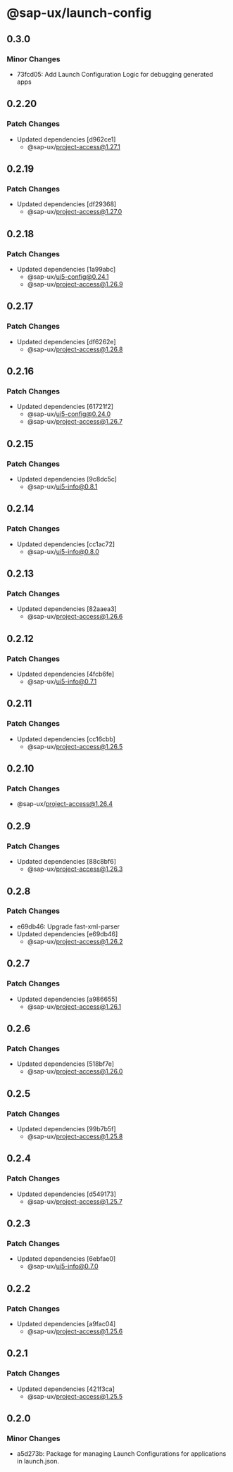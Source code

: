 # @sap-ux/launch-config

## 0.3.0

### Minor Changes

-   73fcd05: Add Launch Configuration Logic for debugging generated apps

## 0.2.20

### Patch Changes

-   Updated dependencies [d962ce1]
    -   @sap-ux/project-access@1.27.1

## 0.2.19

### Patch Changes

-   Updated dependencies [df29368]
    -   @sap-ux/project-access@1.27.0

## 0.2.18

### Patch Changes

-   Updated dependencies [1a99abc]
    -   @sap-ux/ui5-config@0.24.1
    -   @sap-ux/project-access@1.26.9

## 0.2.17

### Patch Changes

-   Updated dependencies [df6262e]
    -   @sap-ux/project-access@1.26.8

## 0.2.16

### Patch Changes

-   Updated dependencies [61721f2]
    -   @sap-ux/ui5-config@0.24.0
    -   @sap-ux/project-access@1.26.7

## 0.2.15

### Patch Changes

-   Updated dependencies [9c8dc5c]
    -   @sap-ux/ui5-info@0.8.1

## 0.2.14

### Patch Changes

-   Updated dependencies [cc1ac72]
    -   @sap-ux/ui5-info@0.8.0

## 0.2.13

### Patch Changes

-   Updated dependencies [82aaea3]
    -   @sap-ux/project-access@1.26.6

## 0.2.12

### Patch Changes

-   Updated dependencies [4fcb6fe]
    -   @sap-ux/ui5-info@0.7.1

## 0.2.11

### Patch Changes

-   Updated dependencies [cc16cbb]
    -   @sap-ux/project-access@1.26.5

## 0.2.10

### Patch Changes

-   @sap-ux/project-access@1.26.4

## 0.2.9

### Patch Changes

-   Updated dependencies [88c8bf6]
    -   @sap-ux/project-access@1.26.3

## 0.2.8

### Patch Changes

-   e69db46: Upgrade fast-xml-parser
-   Updated dependencies [e69db46]
    -   @sap-ux/project-access@1.26.2

## 0.2.7

### Patch Changes

-   Updated dependencies [a986655]
    -   @sap-ux/project-access@1.26.1

## 0.2.6

### Patch Changes

-   Updated dependencies [518bf7e]
    -   @sap-ux/project-access@1.26.0

## 0.2.5

### Patch Changes

-   Updated dependencies [99b7b5f]
    -   @sap-ux/project-access@1.25.8

## 0.2.4

### Patch Changes

-   Updated dependencies [d549173]
    -   @sap-ux/project-access@1.25.7

## 0.2.3

### Patch Changes

-   Updated dependencies [6ebfae0]
    -   @sap-ux/ui5-info@0.7.0

## 0.2.2

### Patch Changes

-   Updated dependencies [a9fac04]
    -   @sap-ux/project-access@1.25.6

## 0.2.1

### Patch Changes

-   Updated dependencies [421f3ca]
    -   @sap-ux/project-access@1.25.5

## 0.2.0

### Minor Changes

-   a5d273b: Package for managing Launch Configurations for applications in launch.json.
